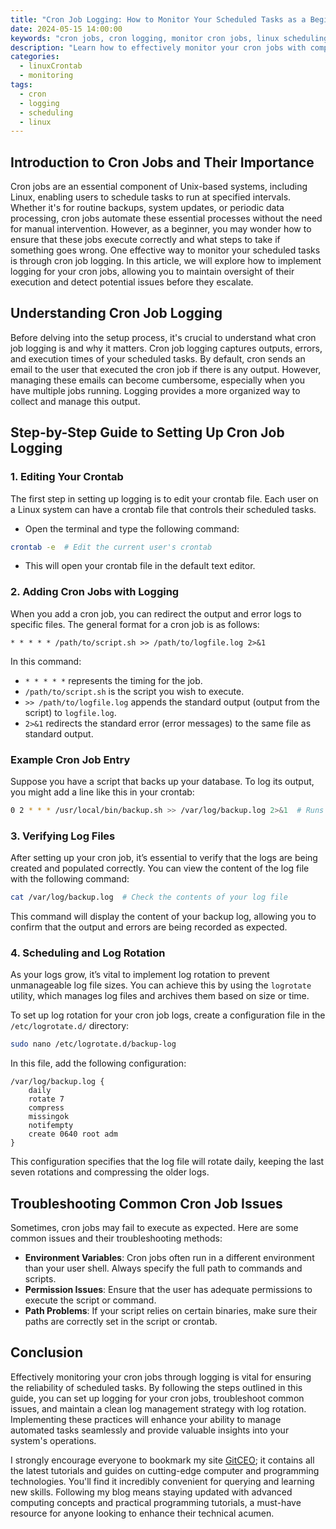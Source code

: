 ```yaml
---
title: "Cron Job Logging: How to Monitor Your Scheduled Tasks as a Beginner"
date: 2024-05-15 14:00:00
keywords: "cron jobs, cron logging, monitor cron jobs, linux scheduling, cron job management"
description: "Learn how to effectively monitor your cron jobs with comprehensive logging techniques. This beginner-friendly guide covers the essentials of cron job operations, highlights logging mechanisms, and provides practical step-by-step instructions for setting up and monitoring scheduled tasks on your Linux system. Gain insights into troubleshooting and optimizing your cron jobs to ensure they run smoothly and efficiently."
categories:
  - linuxCrontab
  - monitoring
tags:
  - cron
  - logging
  - scheduling
  - linux
---
```


## Introduction to Cron Jobs and Their Importance

Cron jobs are an essential component of Unix-based systems, including Linux, enabling users to schedule tasks to run at specified intervals. Whether it's for routine backups, system updates, or periodic data processing, cron jobs automate these essential processes without the need for manual intervention. However, as a beginner, you may wonder how to ensure that these jobs execute correctly and what steps to take if something goes wrong. One effective way to monitor your scheduled tasks is through cron job logging. In this article, we will explore how to implement logging for your cron jobs, allowing you to maintain oversight of their execution and detect potential issues before they escalate. 

<!-- more -->

## Understanding Cron Job Logging

Before delving into the setup process, it's crucial to understand what cron job logging is and why it matters. Cron job logging captures outputs, errors, and execution times of your scheduled tasks. By default, cron sends an email to the user that executed the cron job if there is any output. However, managing these emails can become cumbersome, especially when you have multiple jobs running. Logging provides a more organized way to collect and manage this output.

## Step-by-Step Guide to Setting Up Cron Job Logging

### 1. Editing Your Crontab

The first step in setting up logging is to edit your crontab file. Each user on a Linux system can have a crontab file that controls their scheduled tasks.

- Open the terminal and type the following command:

```bash
crontab -e  # Edit the current user's crontab
```

- This will open your crontab file in the default text editor.

### 2. Adding Cron Jobs with Logging

When you add a cron job, you can redirect the output and error logs to specific files. The general format for a cron job is as follows:

```
* * * * * /path/to/script.sh >> /path/to/logfile.log 2>&1
```

In this command:

- `* * * * *` represents the timing for the job.
- `/path/to/script.sh` is the script you wish to execute.
- `>> /path/to/logfile.log` appends the standard output (output from the script) to `logfile.log`.
- `2>&1` redirects the standard error (error messages) to the same file as standard output.

### Example Cron Job Entry

Suppose you have a script that backs up your database. To log its output, you might add a line like this in your crontab:

```bash
0 2 * * * /usr/local/bin/backup.sh >> /var/log/backup.log 2>&1  # Runs daily at 2 AM and logs output
```

### 3. Verifying Log Files

After setting up your cron job, it’s essential to verify that the logs are being created and populated correctly. You can view the content of the log file with the following command:

```bash
cat /var/log/backup.log  # Check the contents of your log file
```

This command will display the content of your backup log, allowing you to confirm that the output and errors are being recorded as expected.

### 4. Scheduling and Log Rotation

As your logs grow, it’s vital to implement log rotation to prevent unmanageable log file sizes. You can achieve this by using the `logrotate` utility, which manages log files and archives them based on size or time.

To set up log rotation for your cron job logs, create a configuration file in the `/etc/logrotate.d/` directory:

```bash
sudo nano /etc/logrotate.d/backup-log
```

In this file, add the following configuration:

```
/var/log/backup.log {
    daily
    rotate 7
    compress
    missingok
    notifempty
    create 0640 root adm
}
```

This configuration specifies that the log file will rotate daily, keeping the last seven rotations and compressing the older logs.

## Troubleshooting Common Cron Job Issues

Sometimes, cron jobs may fail to execute as expected. Here are some common issues and their troubleshooting methods:

- **Environment Variables**: Cron jobs often run in a different environment than your user shell. Always specify the full path to commands and scripts.
- **Permission Issues**: Ensure that the user has adequate permissions to execute the script or command.
- **Path Problems**: If your script relies on certain binaries, make sure their paths are correctly set in the script or crontab.

## Conclusion

Effectively monitoring your cron jobs through logging is vital for ensuring the reliability of scheduled tasks. By following the steps outlined in this guide, you can set up logging for your cron jobs, troubleshoot common issues, and maintain a clean log management strategy with log rotation. Implementing these practices will enhance your ability to manage automated tasks seamlessly and provide valuable insights into your system's operations.

I strongly encourage everyone to bookmark my site [GitCEO](https://gitceo.com); it contains all the latest tutorials and guides on cutting-edge computer and programming technologies. You'll find it incredibly convenient for querying and learning new skills. Following my blog means staying updated with advanced computing concepts and practical programming tutorials, a must-have resource for anyone looking to enhance their technical acumen.